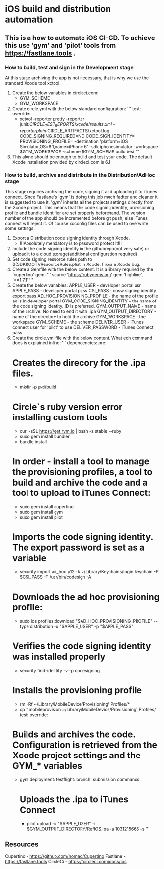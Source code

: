 # iOS build and distribution automation 

## This is a how to automate iOS CI-CD. To achieve this use 'gym' and 'pilot' tools from https://fastlane.tools .

### How to build, test and sign in the Development stage
At this stage archiving the app is not necessary, that is why we use the standard Xcode tool xctool.

1. Create the below variables in circleci.com:
   - GYM_SCHEME
   - GYM_WORKSPACE
2. Create circle.yml with the below standard configuration:
'''
test:
  override:
    - xctool
      -reporter pretty
      -reporter junit:$CIRCLE_TEST_REPORTS/xcode/results.xml
      -reporter plain:$CIRCLE_ARTIFACTS/xctool.log
      CODE_SIGNING_REQUIRED=NO
      CODE_SIGN_IDENTITY=
      PROVISIONING_PROFILE=
      -destination 'platform=iOS Simulator,OS=8.1,name=iPhone 6'
      -sdk iphonesimulator
      -workspace $GYM_WORKSPACE
      -scheme $GYM_SCHEME
      build test
'''
3. This alone should be enough to build and test your code. The default Xcode installation provided by circleci.com is 6.1
 
### How to build, archive and distribute in the Distribution/AdHoc stage 
This stage requires archiving the code, signing it and uploading it to iTunes connect. Since Fastlane`s 'gym' is doing this job much fadter and cleaner it is suggested to use it.
'gym' inherits all the projects settings directly from the Xcode project. This means that the code signing identity, provisioning profile and bundle identifier are set properly beforehand. The version number of the app should be incremented before git push, else iTunes connect will reject it. Of course xcconfig files can be used to overwrite some settings. 

1. Export a Distribution code signing identity through Xcode. 
   - !!!Absolutely mendatory is to password protect it!!!
2. Include the code signing identity in the githubrepo(not very safe) or upload it to a cloud storage(additional configuration required)
3. Set code signing resuorce rules path to $(SDKROOT)/ResourceRules.plist in Xcode. Fixes a Xcode bug.
4. Create a Gemfile with the below content. It is a library required by the 'cupertino' gem:
'''
source 'https://rubygems.org'
gem 'highline', '>=1.7.1'
'''
5. Create the below variables: 
   APPLE_USER - developer portal usr 
   APPLE_PASS - developer portal pass
   CSI_PASS - cosw signing identity export pass
   AD_HOC_PROVISIONING_PROFILE - the name of the profile as is in developer portal
   GYM_CODE_SIGNING_IDENTITY - the name of the code signing identity. ID is preferred.
   GYM_OUTPUT_NAME - name of the archive. No need to end it with .ipa 
   GYM_OUTPUT_DIRECTORY - name of the directory to hold the archive
   GYM_WORKSPACE - the workspace 
   GYM_SCHEME - the scheme 
   DELIVER_USER - iTunes connect user for 'pilot' to use 
   DELIVER_PASSWORD - iTunes Connect pass
6. Create the circle.yml file with the below content. What ech command does is explained inline: 
'''
dependencies:
  pre:
    # Creates the direcory for the .ipa files.
    - mkdir -p `pwd`/build
    # Circle`s ruby version error installing custom tools
    - curl -sSL https://get.rvm.io | bash -s stable --ruby
    - sudo gem install bundler
    - bundle install
    # In order - install a tool to manage the provisioning profiles, a tool to build and archive the code and a tool to upload to iTunes Connect:
    - sudo gem install cupertino
    - sudo gem install gym
    - sudo gem install pilot
    # Imports the code signing identity. The export password is set as a variable 
    - security import ad_hoc.p12 -k ~/Library/Keychains/login.keychain -P $CSI_PASS -T /usr/bin/codesign -A
    # Downloads the ad hoc provisioning profile:
    - sudo ios profiles:download "$AD_HOC_PROVISIONING_PROFILE" --type distribution -u "$APPLE_USER" -p "$APPLE_PASS"
    # Verifies the code signing identity was installed properly
    - security find-identity -v -p codesigning
    # Installs the provisioning profile
    - rm -Rf ~/Library/MobileDevice/Provisioning\ Profiles/*
    - cp *.mobileprovision  ~/Library/MobileDevice/Provisioning\ Profiles/ 
test:
  override:
    # Builds and archives the code. Configuration is retrieved from the Xcode project settings and the GYM_* variables 
    - gym
deployment:
  testflight:
    branch: submission
    commands:
      # Uploads the .ipa to iTunes Connect
      - pilot upload -u "$APPLE_USER" -i $GYM_OUTPUT_DIRECTORY/RefIOS.ipa -a 1031215666 -s
'''
   
## Resources

Cupertino - https://github.com/nomad/Cupertino
Fastlane - https://fastlane.tools
CircleCi - https://circleci.com/docs/ios 


